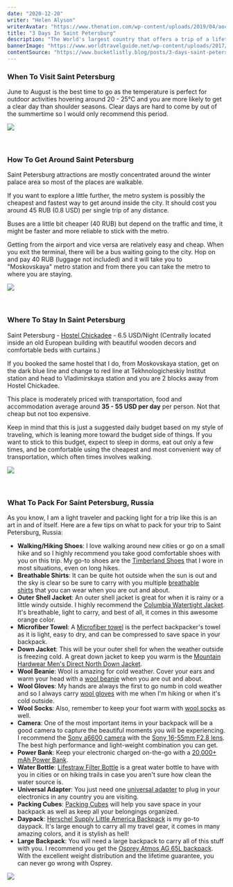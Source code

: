 ```yaml
---
date: "2020-12-20"
writer: "Helen Alyson"
writerAvatar: "https://www.thenation.com/wp-content/uploads/2019/04/aoc-smiling-ap-img.jpg"
title: "3 Days In Saint Petersburg"
description: "The World's largest country that offers a trip of a lifetime from the beautiful historic city of Moscow to its fascinating city of Saints Petersburg..."
bannerImage: "https://www.worldtravelguide.net/wp-content/uploads/2017/04/Think-Russia-Moscow-StBasil-502362300-Skadr-copy.jpg"
contentSource: "https://www.bucketlistly.blog/posts/3-days-saint-petersburg-russia-itinerary#saint-petersburg-itinerary-map"
---
```


<h3 class="h2 font-weight-light mb-3">When To Visit Saint Petersburg</h3>
<p>June to August is the best time to go as the temperature is perfect for outdoor activities hovering around 20 - 25&deg;C and you are more likely to get a clear day than shoulder seasons. Clear days are hard to come by out of the summertime so I would only recommend this period.</p>
<div class="px-3 py-2">
<img src='https://worldofwanderlust.com/wp-content/uploads/2014/07/IMG_4065.jpg' class="w-100"/>
</div>
<br />
<br />

<h3 class="h2 font-weight-light mb-3">How To Get Around Saint Petersburg</h3>
<p>Saint Petersburg attractions are mostly concentrated around the winter palace area so most of the places are walkable.</p>
<p>If you want to explore a little further, the metro system is possibly the cheapest and fastest way to get around inside the city. It should cost you around 45 RUB (0.8 USD) per single trip of any distance.</p>
<p>Buses are a little bit cheaper (40 RUB) but depend on the traffic and time, it might be faster and more reliable to stick with the metro.</p>
<p>Getting from the airport and vice versa are relatively easy and cheap. When you exit the terminal, there will be a bus waiting going to the city. Hop on and pay 40 RUB (luggage not included) and it will take you to "Moskovskaya" metro station and from there you can take the metro to where you are staying.</p>
<div class="px-3 py-2">
<img src='https://tripsget.com/wp-content/uploads/2019/06/the-izmailovo-kremlin-2155663_1280.jpg' class="w-100"/>
</div>
<br />
<br />

<h3 class="h2 font-weight-light mb-3">Where To Stay In Saint Petersburg</h3>
<p>Saint Petersburg -&nbsp;<a href="https://www.booking.com/hotel/ru/hostel-chickadee.en-gb.html?aid=905356" target="_blank" rel="nofollow noopener">Hostel Chickadee</a>&nbsp;- 6.5 USD/Night (Centrally located inside an old European building with beautiful wooden decors and comfortable beds with curtains.)</p>
<p>If you booked the same hostel that I do, from Moskovskaya station, get on the dark blue line and change to red line at Tekhnologicheskiy Institut station and head to Vladimirskaya station and you are 2 blocks away from Hostel Chickadee.</p>
<p>This place is moderately priced with transportation, food and accommodation average around&nbsp;<strong>35 - 55 USD per day</strong>&nbsp;per person. Not that cheap but not too expensive.</p>
<p>Keep in mind that this is just a suggested daily budget based on my style of traveling, which is leaning more toward the budget side of things. If you want to stick to this budget, expect to sleep in dorms, eat out only a few times, and be comfortable using the cheapest and most convenient way of transportation, which often times involves walking.</p>
<div class="px-3 py-2">
<img src='https://russiatrek.org/blog/wp-content/uploads/2020/12/russia-travel-tips-1.jpg' class="w-100"/>
</div>
<br />
<br />

<h3 class="h2 font-weight-light mb-3">What To Pack For Saint Petersburg, Russia</h3>
<p>As you know, I am a light traveler and packing light for a trip like this is an art in and of itself. Here are a few tips on what to pack for your trip to Saint Petersburg, Russia:</p>
<ul>
<li><strong>Walking/Hiking Shoes</strong>: I love walking around new cities or go on a small hike and so I highly recommend you take good comfortable shoes with you on this trip. My go-to shoes are the&nbsp;<a href="https://amzn.to/2xixPUy" target="_blank" rel="noopener nofollow">Timberland Shoes</a>&nbsp;that I wore in most situations, even on long hikes.</li>
<li><strong>Breathable Shirts</strong>: It can be quite hot outside when the sun is out and the sky is clear so be sure to carry with you multiple&nbsp;<a href="https://amzn.to/2pkzp41" target="_blank" rel="noopener nofollow">breathable shirts</a>&nbsp;that you can wear when you are out and about.</li>
<li><strong>Outer Shell Jacket</strong>: An outer shell jacket is great for when it is rainy or a little windy outside. I highly recommend the&nbsp;<a href="https://amzn.to/2xpvHK1" target="_blank" rel="noopener nofollow">Columbia Watertight Jacket</a>. It's breathable, light to carry, and best of all, it comes in this awesome orange color.</li>
<li><strong>Microfiber Towel</strong>: A&nbsp;<a href="https://amzn.to/2MFHxVD" target="_blank" rel="noopener nofollow">Microfiber towel</a>&nbsp;is the perfect backpacker's towel as it is light, easy to dry, and can be compressed to save space in your backpack.</li>
<li><strong>Down Jacket</strong>: This will be your outer shell for when the weather outside is freezing cold. A great down jacket to keep you warm is the&nbsp;<a href="https://amzn.to/3g8t8k6" target="_blank" rel="noopener nofollow">Mountain Hardwear Men's Direct North Down Jacket</a>.</li>
<li><strong>Wool Beanie</strong>: Wool is amazing for cold weather. Cover your ears and warm your head with a&nbsp;<a href="https://amzn.to/2pcA5Iv" target="_blank" rel="noopener nofollow">wool beanie</a>&nbsp;when you are out and about.</li>
<li><strong>Wool Gloves</strong>: My hands are always the first to go numb in cold weather and so I always carry&nbsp;<a href="https://amzn.to/2xqpZrf" target="_blank" rel="noopener nofollow">wool gloves</a>&nbsp;with me when I'm hiking or when it's cold outside.</li>
<li><strong>Wool Socks</strong>: Also, remember to keep your foot warm with&nbsp;<a href="https://amzn.to/2QzDg9D" target="_blank" rel="noopener nofollow">wool socks</a>&nbsp;as well.</li>
<li><strong>Camera</strong>: One of the most important items in your backpack will be a good camera to capture the beautiful moments you will be experiencing. I recommend the&nbsp;<a href="https://amzn.to/2Y8fNlF" target="_blank" rel="noopener nofollow">Sony a6600 camera</a>&nbsp;with the&nbsp;<a href="https://amzn.to/2vrSvvx" target="_blank" rel="noopener nofollow">Sony 16-55mm F2.8 lens</a>. The best high performance and light-weight combination you can get.</li>
<li><strong>Power Bank</strong>: Keep your electronic charged on-the-go with a&nbsp;<a href="https://amzn.to/2OvNDJY" target="_blank" rel="noopener nofollow">20,000+ mAh Power Bank</a>.</li>
<li><strong>Water Bottle</strong>:&nbsp;<a href="https://amzn.to/3ibYqsb" target="_blank" rel="noopener nofollow">Lifestraw Filter Bottle</a>&nbsp;is a great water bottle to have with you in cities or on hiking trails in case you aren't sure how clean the water source is.</li>
<li><strong>Universal Adapter</strong>: You just need one&nbsp;<a href="https://amzn.to/2xsIpHE" target="_blank" rel="noopener nofollow">universal adapter</a>&nbsp;to plug in your electronics in any country you are visiting.</li>
<li><strong>Packing Cubes</strong>:&nbsp;<a href="https://amzn.to/2NmaCel" target="_blank" rel="noopener nofollow">Packing Cubes</a>&nbsp;will help you save space in your backpack as well as keep all your belongings organized.</li>
<li><strong>Daypack</strong>:&nbsp;<a href="https://www.anrdoezrs.net/links/8745201/type/dlg/https://herschel.com/shop/backpacks/herschel-little-america-backpack?v=10014-00007-OS" target="_blank" rel="noopener nofollow">Herschel Supply Little America Backpack</a>&nbsp;is my go-to daypack. It's large enough to carry all my travel gear, it comes in many amazing colors, and it is stylish as hell!</li>
<li><strong>Large Backpack</strong>: You will need a large backpack to carry all of this stuff with you. I recommend you get the&nbsp;<a href="https://amzn.to/2QHxliW" target="_blank" rel="noopener nofollow">Osprey Atmos AG 65L backpack</a>. With the excellent weight distribution and the lifetime guarantee, you can never go wrong with Osprey.</li>
</ul>
<div class="px-3 py-2">
<img src='https://res-4.cloudinary.com/enchanting/w_1600,h_700,c_fill,f_auto/et-web/2020/08/Moscow-Kremlin-at-Moskva-River-Russia-1.jpg' class="w-100"/>
</div>
<br />
<br />

